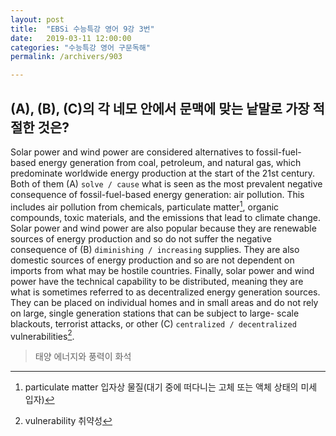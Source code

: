 ```yaml
---
layout: post
title:  "EBSi 수능특강 영어 9강 3번"
date:   2019-03-11 12:00:00
categories: "수능특강 영어 구문독해"
permalink: /archivers/903

---
```


## (A), (B), (C)의 각 네모 안에서 문맥에 맞는 낱말로 가장 적절한 것은? 
Solar power and wind power are considered alternatives to fossil-fuel-based energy generation from coal, petroleum, and natural gas, which predominate worldwide energy production at the start of the 21st century. Both of them (A) `solve / cause`  what is seen as the most prevalent negative consequence of fossil-fuel-based energy generation: air pollution. This includes air pollution from chemicals, particulate matter[^1], organic compounds, toxic materials, and the emissions that lead to climate change. Solar power and wind power are also popular because they are renewable sources of energy production and so do not suffer the negative consequence of (B) `diminishing / increasing`  supplies. They are also domestic sources of energy production and so are not dependent on imports from what may be hostile countries. Finally, solar power and wind power have the technical capability to be distributed, meaning they are what is sometimes referred to as decentralized energy generation sources. They can be placed on individual homes and in small areas and do not rely on large, single generation stations that can be subject to large- scale blackouts, terrorist attacks, or other (C) `centralized / decentralized` vulnerabilities[^2]. 



[^1]: particulate&nbsp;matter 입자상 물질(대기 중에 떠다니는 고체 또는 액체 상태의 미세 입자)
[^2]: vulnerability 취약성



> 태양 에너지와 풍력이 화석